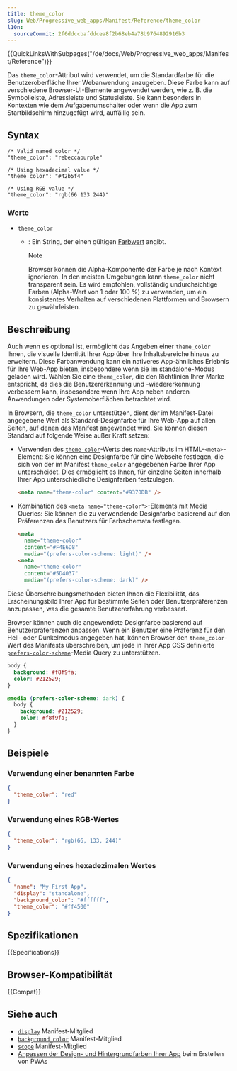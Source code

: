 ```yaml
---
title: theme_color
slug: Web/Progressive_web_apps/Manifest/Reference/theme_color
l10n:
  sourceCommit: 2f6ddccbafddcea8f2b68eb4a78b9764892916b3
---
```


{{QuickLinksWithSubpages("/de/docs/Web/Progressive_web_apps/Manifest/Reference")}}

Das `theme_color`-Attribut wird verwendet, um die Standardfarbe für die Benutzeroberfläche Ihrer Webanwendung anzugeben. Diese Farbe kann auf verschiedene Browser-UI-Elemente angewendet werden, wie z. B. die Symbolleiste, Adressleiste und Statusleiste. Sie kann besonders in Kontexten wie dem Aufgabenumschalter oder wenn die App zum Startbildschirm hinzugefügt wird, auffällig sein.

## Syntax

```json-nolint
/* Valid named color */
"theme_color": "rebeccapurple"

/* Using hexadecimal value */
"theme_color": "#42b5f4"

/* Using RGB value */
"theme_color": "rgb(66 133 244)"
```

### Werte

- `theme_color`

  - : Ein String, der einen gültigen [Farbwert](/de/docs/Web/CSS/color_value) angibt.

    > [!NOTE]
    > Browser können die Alpha-Komponente der Farbe je nach Kontext ignorieren.
    > In den meisten Umgebungen kann `theme_color` nicht transparent sein.
    > Es wird empfohlen, vollständig undurchsichtige Farben (Alpha-Wert von 1 oder 100 %) zu verwenden, um ein konsistentes Verhalten auf verschiedenen Plattformen und Browsern zu gewährleisten.

## Beschreibung

Auch wenn es optional ist, ermöglicht das Angeben einer `theme_color` Ihnen, die visuelle Identität Ihrer App über ihre Inhaltsbereiche hinaus zu erweitern. Diese Farbanwendung kann ein nativeres App-ähnliches Erlebnis für Ihre Web-App bieten, insbesondere wenn sie im [standalone](/de/docs/Web/Progressive_web_apps/Manifest/Reference/display#standalone)-Modus geladen wird. Wählen Sie eine `theme_color`, die den Richtlinien Ihrer Marke entspricht, da dies die Benutzererkennung und -wiedererkennung verbessern kann, insbesondere wenn Ihre App neben anderen Anwendungen oder Systemoberflächen betrachtet wird.

In Browsern, die `theme_color` unterstützen, dient der im Manifest-Datei angegebene Wert als Standard-Designfarbe für Ihre Web-App auf allen Seiten, auf denen das Manifest angewendet wird. Sie können diesen Standard auf folgende Weise außer Kraft setzen:

- Verwenden des [`theme-color`](/de/docs/Web/HTML/Element/meta/name/theme-color)-Werts des `name`-Attributs im HTML-`<meta>`-Element: Sie können eine Designfarbe für eine Webseite festlegen, die sich von der im Manifest `theme_color` angegebenen Farbe Ihrer App unterscheidet. Dies ermöglicht es Ihnen, für einzelne Seiten innerhalb Ihrer App unterschiedliche Designfarben festzulegen.

  ```html
  <meta name="theme-color" content="#9370DB" />
  ```

- Kombination des `<meta name="theme-color">`-Elements mit Media Queries: Sie können die zu verwendende Designfarbe basierend auf den Präferenzen des Benutzers für Farbschemata festlegen.

  ```html
  <meta
    name="theme-color"
    content="#F4E6D8"
    media="(prefers-color-scheme: light)" />
  <meta
    name="theme-color"
    content="#5D4037"
    media="(prefers-color-scheme: dark)" />
  ```

Diese Überschreibungsmethoden bieten Ihnen die Flexibilität, das Erscheinungsbild Ihrer App für bestimmte Seiten oder Benutzerpräferenzen anzupassen, was die gesamte Benutzererfahrung verbessert.

Browser können auch die angewendete Designfarbe basierend auf Benutzerpräferenzen anpassen. Wenn ein Benutzer eine Präferenz für den Hell- oder Dunkelmodus angegeben hat, können Browser den `theme_color`-Wert des Manifests überschreiben, um jede in Ihrer App CSS definierte [`prefers-color-scheme`](/de/docs/Web/CSS/@media/prefers-color-scheme)-Media Query zu unterstützen.

```css
body {
  background: #f8f9fa;
  color: #212529;
}

@media (prefers-color-scheme: dark) {
  body {
    background: #212529;
    color: #f8f9fa;
  }
}
```

## Beispiele

### Verwendung einer benannten Farbe

```json
{
  "theme_color": "red"
}
```

### Verwendung eines RGB-Wertes

```json
{
  "theme_color": "rgb(66, 133, 244)"
}
```

### Verwendung eines hexadezimalen Wertes

```json
{
  "name": "My First App",
  "display": "standalone",
  "background_color": "#ffffff",
  "theme_color": "#ff4500"
}
```

## Spezifikationen

{{Specifications}}

## Browser-Kompatibilität

{{Compat}}

## Siehe auch

- [`display`](/de/docs/Web/Progressive_web_apps/Manifest/Reference/display) Manifest-Mitglied
- [`background_color`](/de/docs/Web/Progressive_web_apps/Manifest/Reference/background_color) Manifest-Mitglied
- [`scope`](/de/docs/Web/Progressive_web_apps/Manifest/Reference/scope) Manifest-Mitglied
- [Anpassen der Design- und Hintergrundfarben Ihrer App](/de/docs/Web/Progressive_web_apps/How_to/Customize_your_app_colors) beim Erstellen von PWAs
